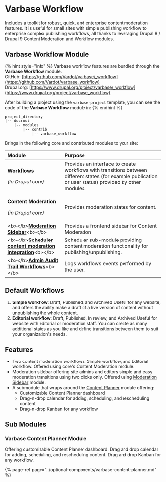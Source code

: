 # Varbase Workflow

Includes a toolkit for robust, quick, and enterprise content moderation features. It is useful for small sites with simple publishing workflow to enterprise complex publishing workflows, all thanks to leveraging Drupal 8 / Drupal 9 Content Moderation and Workflow modules.

## Varbase Workflow Module

{% hint style="info" %}
Varbase workflow features are bundled through the **Varbase Workflow** module.  
GitHub: [https://github.com/Vardot/varbase\_workflow](https://github.com/Vardot/varbase_workflow)  
Drupal.org: [https://www.drupal.org/project/varbase\_workflow](https://www.drupal.org/project/varbase_workflow)

After building a project using the `varbase-project` template, you can see the code of the **Varbase Workflow** module in:
{% endhint %}

```text
project_directory
|-- docroot
    |-- modules
        |-- contrib
            |-- varbase_workflow
```

Brings in the following core and contributed modules to your site:

<table>
  <thead>
    <tr>
      <th style="text-align:left">Module</th>
      <th style="text-align:left">Purpose</th>
    </tr>
  </thead>
  <tbody>
    <tr>
      <td style="text-align:left">
        <p><b>Workflows</b>
        </p>
        <p><em>(in Drupal core)</em>
        </p>
      </td>
      <td style="text-align:left">Provides an interface to create workflows with transitions between different
        states (for example publication or user status) provided by other modules.</td>
    </tr>
    <tr>
      <td style="text-align:left">
        <p><b>Content Moderation</b>
        </p>
        <p><em>(in Drupal core)</em>
        </p>
      </td>
      <td style="text-align:left">Provides moderation states for content.</td>
    </tr>
    <tr>
      <td style="text-align:left">&lt;b&gt;&lt;/b&gt;<a href="https://www.drupal.org/project/moderation_sidebar"><b>Moderation Sidebar</b></a>&lt;b&gt;&lt;/b&gt;</td>
      <td
      style="text-align:left">Provides a frontend sidebar for Content Moderation</td>
    </tr>
    <tr>
      <td style="text-align:left">&lt;b&gt;&lt;/b&gt;<a href="https://www.drupal.org/project/scheduler_content_moderation_integration"><b>Scheduler content moderation integration</b></a>&lt;b&gt;&lt;/b&gt;</td>
      <td
      style="text-align:left">Scheduler sub-module providing content moderation functionality for publishing/unpublishing.</td>
    </tr>
    <tr>
      <td style="text-align:left">&lt;b&gt;&lt;/b&gt;<a href="https://www.drupal.org/project/admin_audit_trail"><b>Admin Audit Trail Workflows</b></a>&lt;b&gt;&lt;/b&gt;</td>
      <td
      style="text-align:left">Logs workflows events performed by the user.</td>
    </tr>
  </tbody>
</table>

## Default Workflows

1. **Simple workflow**: Draft, Published, and Archived Useful for any website, and offers the ability make a draft of a live version of content without unpublishing the whole content.
2. **Editorial workflow**: Draft, Published, In review, and Archived                                                             Useful for website with editorial or moderation staff. You can create as many additional states as you like and define transitions between them to suit your organization's needs.

## Features

* Two content moderation workflows. Simple workflow, and Editorial workflow. Offered using core's Content Moderation module.
* Moderation sidebar offering site admins and editors simple and easy moderation transitions using two clicks only. Offered using [Moderation Sidebar](https://www.drupal.org/project/moderation_sidebar) module.
* A submodule that wraps around the [Content Planner](https://www.drupal.org/project/content_planner) module offering:
  * Customizable Content Planner dashboard
  * Drag-n-drop calendar for adding, scheduling, and rescheduling content
  * Drag-n-drop Kanban for any workflow

## Sub Modules

### Varbase Content Planner Module

Offering customizable Content Planner dashboard. Drag and drop calendar for adding, scheduling, and rescheduling content. Drag and drop Kanban for any workflow.

{% page-ref page="../optional-components/varbase-content-planner.md" %}







